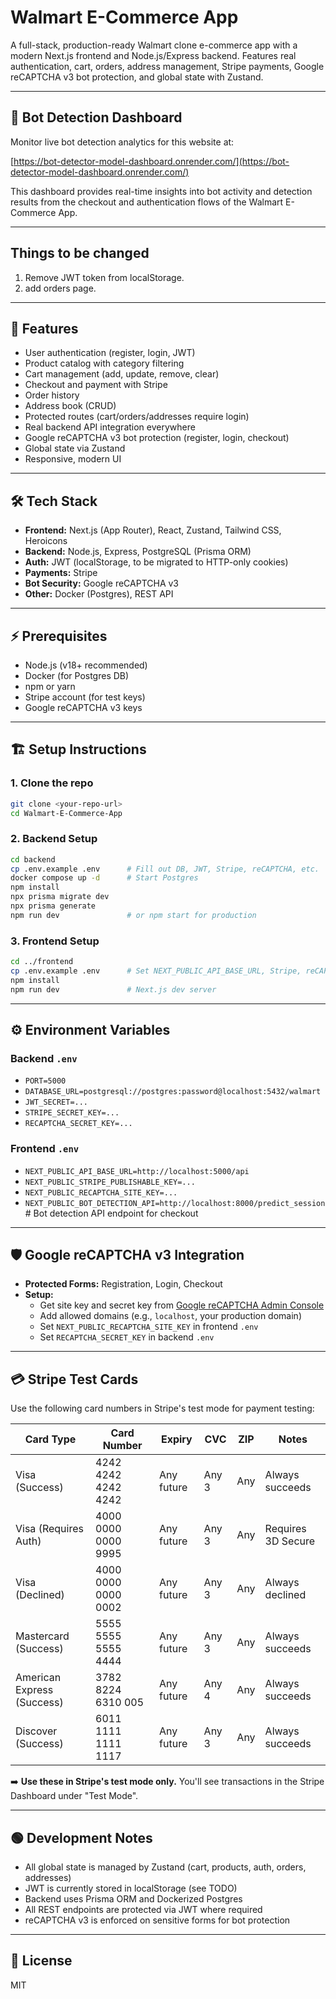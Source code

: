 # Walmart E-Commerce App

A full-stack, production-ready Walmart clone e-commerce app with a modern Next.js frontend and Node.js/Express backend. Features real authentication, cart, orders, address management, Stripe payments, Google reCAPTCHA v3 bot protection, and global state with Zustand.

---

## 🤖 Bot Detection Dashboard

Monitor live bot detection analytics for this website at:

[https://bot-detector-model-dashboard.onrender.com/](https://bot-detector-model-dashboard.onrender.com/)

This dashboard provides real-time insights into bot activity and detection results from the checkout and authentication flows of the Walmart E-Commerce App.

---

## Things to be changed

1. Remove JWT token from localStorage.
2. add orders page.

---

## 🚀 Features

- User authentication (register, login, JWT)
- Product catalog with category filtering
- Cart management (add, update, remove, clear)
- Checkout and payment with Stripe
- Order history
- Address book (CRUD)
- Protected routes (cart/orders/addresses require login)
- Real backend API integration everywhere
- Google reCAPTCHA v3 bot protection (register, login, checkout)
- Global state via Zustand
- Responsive, modern UI

---

## 🛠️ Tech Stack

- **Frontend:** Next.js (App Router), React, Zustand, Tailwind CSS, Heroicons
- **Backend:** Node.js, Express, PostgreSQL (Prisma ORM)
- **Auth:** JWT (localStorage, to be migrated to HTTP-only cookies)
- **Payments:** Stripe
- **Bot Security:** Google reCAPTCHA v3
- **Other:** Docker (Postgres), REST API

---

## ⚡ Prerequisites

- Node.js (v18+ recommended)
- Docker (for Postgres DB)
- npm or yarn
- Stripe account (for test keys)
- Google reCAPTCHA v3 keys

---

## 🏗️ Setup Instructions

### 1. Clone the repo
```sh
git clone <your-repo-url>
cd Walmart-E-Commerce-App
```

### 2. Backend Setup
```sh
cd backend
cp .env.example .env      # Fill out DB, JWT, Stripe, reCAPTCHA, etc.
docker compose up -d      # Start Postgres
npm install
npx prisma migrate dev
npx prisma generate
npm run dev               # or npm start for production
```

### 3. Frontend Setup
```sh
cd ../frontend
cp .env.example .env      # Set NEXT_PUBLIC_API_BASE_URL, Stripe, reCAPTCHA, etc.
npm install
npm run dev               # Next.js dev server
```

---

## ⚙️ Environment Variables

### Backend `.env`
- `PORT=5000`
- `DATABASE_URL=postgresql://postgres:password@localhost:5432/walmart`
- `JWT_SECRET=...`
- `STRIPE_SECRET_KEY=...`
- `RECAPTCHA_SECRET_KEY=...`

### Frontend `.env`
- `NEXT_PUBLIC_API_BASE_URL=http://localhost:5000/api`
- `NEXT_PUBLIC_STRIPE_PUBLISHABLE_KEY=...`
- `NEXT_PUBLIC_RECAPTCHA_SITE_KEY=...`
- `NEXT_PUBLIC_BOT_DETECTION_API=http://localhost:8000/predict_session`  # Bot detection API endpoint for checkout

---

## 🛡️ Google reCAPTCHA v3 Integration

- **Protected Forms:** Registration, Login, Checkout
- **Setup:**  
  - Get site key and secret key from [Google reCAPTCHA Admin Console](https://www.google.com/recaptcha/admin/)
  - Add allowed domains (e.g., `localhost`, your production domain)
  - Set `NEXT_PUBLIC_RECAPTCHA_SITE_KEY` in frontend `.env`
  - Set `RECAPTCHA_SECRET_KEY` in backend `.env`

---

## 💳 Stripe Test Cards

Use the following card numbers in Stripe's test mode for payment testing:

| Card Type                  | Card Number           | Expiry      | CVC    | ZIP   | Notes                   |
|----------------------------|----------------------|-------------|--------|-------|-------------------------|
| Visa (Success)             | 4242 4242 4242 4242  | Any future  | Any 3  | Any   | Always succeeds         |
| Visa (Requires Auth)       | 4000 0000 0000 9995  | Any future  | Any 3  | Any   | Requires 3D Secure     |
| Visa (Declined)            | 4000 0000 0000 0002  | Any future  | Any 3  | Any   | Always declined         |
| Mastercard (Success)       | 5555 5555 5555 4444  | Any future  | Any 3  | Any   | Always succeeds         |
| American Express (Success) | 3782 8224 6310 005   | Any future  | Any 4  | Any   | Always succeeds         |
| Discover (Success)         | 6011 1111 1111 1117  | Any future  | Any 3  | Any   | Always succeeds         |

➡️ **Use these in Stripe's test mode only.** You'll see transactions in the Stripe Dashboard under "Test Mode".

---

## 🟢 Development Notes

- All global state is managed by Zustand (cart, products, auth, orders, addresses)
- JWT is currently stored in localStorage (see TODO)
- Backend uses Prisma ORM and Dockerized Postgres
- All REST endpoints are protected via JWT where required
- reCAPTCHA v3 is enforced on sensitive forms for bot protection

---

<!--
## Dev TODO
1. Remove JWT token from localStorage.
2. Add orders page.
-->

## 📄 License
MIT
